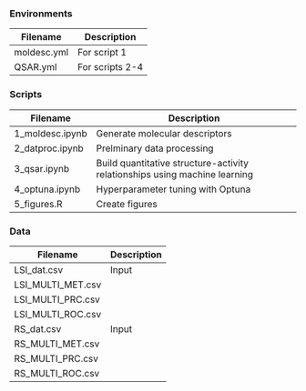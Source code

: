 ### Environments

| Filename | Description |
| ------------- | ------------- |
|moldesc.yml|For script 1|
|QSAR.yml|For scripts 2-4|

### Scripts

| Filename | Description |
| ------------- | ------------- |
|1_moldesc.ipynb|Generate molecular descriptors|
|2_datproc.ipynb|Prelminary data processing|
|3_qsar.ipynb|Build quantitative structure-activity relationships using machine learning|
|4_optuna.ipynb|Hyperparameter tuning with Optuna|
|5_figures.R|Create figures|

### Data

| Filename | Description |
| ------------- | ------------- |
|LSI_dat.csv|Input|
|LSI_MULTI_MET.csv||
|LSI_MULTI_PRC.csv||
|LSI_MULTI_ROC.csv||
|RS_dat.csv|Input|
|RS_MULTI_MET.csv||
|RS_MULTI_PRC.csv||
|RS_MULTI_ROC.csv||
